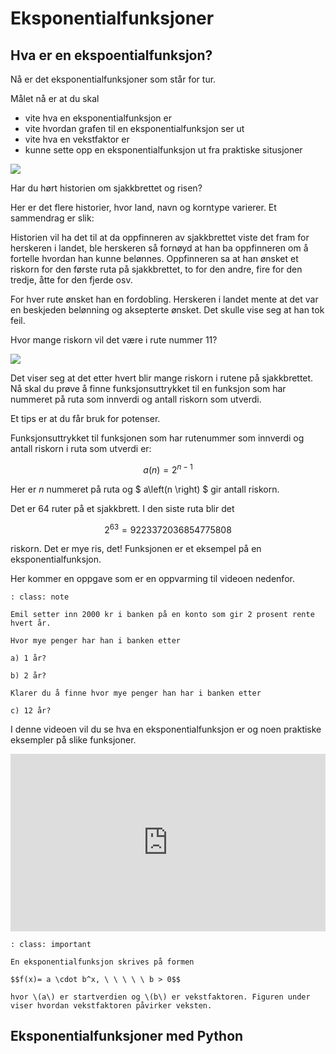 # Eksponentialfunksjoner

## Hva er en ekspoentialfunksjon? 


Nå er det eksponentialfunksjoner som står for tur. 

Målet nå er at du skal 

* vite hva en eksponentialfunksjon er
* vite hvordan grafen til en eksponentialfunksjon ser ut
* vite hva en vekstfaktor er
* kunne sette opp en eksponentialfunksjon ut fra praktiske situsjoner

![](/bilder/eksponentiell.jpg)


Har du hørt historien om sjakkbrettet og risen?

Her er det flere historier, hvor land, navn og korntype varierer. Et sammendrag er slik:

Historien vil ha det til at da oppfinneren av sjakkbrettet viste det fram for herskeren i landet, ble herskeren så fornøyd at han ba oppfinneren om å fortelle hvordan han kunne belønnes. Oppfinneren sa at han ønsket et riskorn for den første ruta på sjakkbrettet, to for den andre, fire for den tredje, åtte for den fjerde osv.

For hver rute ønsket han en fordobling. Herskeren i landet mente at det var en beskjeden belønning og aksepterte ønsket. Det skulle vise seg at han tok feil.

Hvor mange riskorn vil det være i rute nummer 11?

![](/bilder/sjakk1.png)

Det viser seg at det etter hvert blir mange riskorn i rutene på sjakkbrettet. Nå skal du prøve å finne funksjonsuttrykket til en funksjon som har nummeret på ruta som innverdi og antall riskorn som utverdi.

Et tips er at du får bruk for potenser.

Funksjonsuttrykket til funksjonen som har rutenummer som innverdi og antall riskorn i ruta som utverdi er:

$$a \left(n \right) =2^{n-1}$$

Her er $n$ nummeret på ruta og $ a\left(n \right) $ gir antall riskorn.

Det er 64 ruter på et sjakkbrett. I den siste ruta blir det

$$2^{63}=9223372036854775808$$

riskorn. Det er mye ris, det! Funksjonen er et eksempel på en eksponentialfunksjon.

Her kommer en oppgave som er en oppvarming til videoen nedenfor.

```{admonition} Oppgave 1
: class: note

Emil setter inn 2000 kr i banken på en konto som gir 2 prosent rente hvert år.

Hvor mye penger har han i banken etter

a) 1 år?

b) 2 år? 

Klarer du å finne hvor mye penger han har i banken etter

c) 12 år?
```

I denne videoen vil du se hva en eksponentialfunksjon er og noen praktiske eksempler på slike funksjoner.

<div style="padding:56.25% 0 0 0;position:relative;"><iframe src="https://player.vimeo.com/video/339850500?h=025fb09836&title=0&byline=0&portrait=0" style="position:absolute;top:0;left:0;width:100%;height:100%;" frameborder="0" allow="autoplay; fullscreen; picture-in-picture" allowfullscreen></iframe></div><script src="https://player.vimeo.com/api/player.js"></script>


```{admonition} Eksponentialfunksjon 
: class: important

En eksponentialfunksjon skrives på formen

$$f(x)= a \cdot b^x, \ \ \ \ \ b > 0$$

hvor \(a\) er startverdien og \(b\) er vekstfaktoren. Figuren under viser hvordan vekstfaktoren påvirker veksten.
```

## Eksponentialfunksjoner med Python 